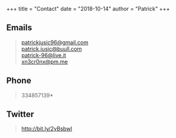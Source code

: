 +++
title = "Contact"
date = "2018-10-14"
author = "Patrick"
+++

## Emails
> patrickjusic96@gmail.com  
> patrick.jusic@buull.com  
> patrick-96@live.it  
> xn3cr0nx@pm.me  

## Phone
> 334857139*

## Twitter
> http://bit.ly/2yBsbwI